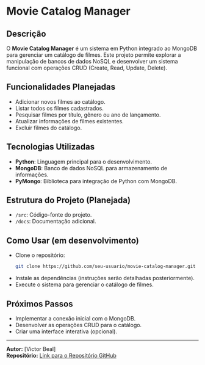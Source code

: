 # Movie Catalog Manager

## Descrição

O **Movie Catalog Manager** é um sistema em Python integrado ao MongoDB para gerenciar um catálogo de filmes. Este projeto permite explorar a manipulação de bancos de dados NoSQL e desenvolver um sistema funcional com operações CRUD (Create, Read, Update, Delete).

## Funcionalidades Planejadas

- Adicionar novos filmes ao catálogo.
- Listar todos os filmes cadastrados.
- Pesquisar filmes por título, gênero ou ano de lançamento.
- Atualizar informações de filmes existentes.
- Excluir filmes do catálogo.

## Tecnologias Utilizadas

- **Python**: Linguagem principal para o desenvolvimento.
- **MongoDB**: Banco de dados NoSQL para armazenamento de informações.
- **PyMongo**: Biblioteca para integração de Python com MongoDB.

## Estrutura do Projeto (Planejada)

- `/src`: Código-fonte do projeto.
- `/docs`: Documentação adicional.

## Como Usar (em desenvolvimento)

- Clone o repositório:
  ```bash
  git clone https://github.com/seu-usuario/movie-catalog-manager.git
  ```
- Instale as dependências (instruções serão detalhadas posteriormente).
- Execute o sistema para gerenciar o catálogo de filmes.

## Próximos Passos

- Implementar a conexão inicial com o MongoDB.
- Desenvolver as operações CRUD para o catálogo.
- Criar uma interface interativa (opcional).

---

**Autor:** [Victor Beal]  
**Repositório:** [Link para o Repositório GitHub](https://github.com/vbeal/movie-catalog-manager)
